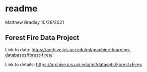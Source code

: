readme
================
Matthew Bradley
10/26/2021

## Forest Fire Data Project

Link to data:
<https://archive.ics.uci.edu/ml/machine-learning-databases/forest-fires/>

Link to details: <https://archive.ics.uci.edu/ml/datasets/Forest+Fires>
